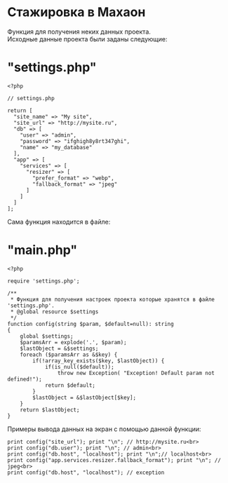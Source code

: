 # Стажировка в Махаон
Функция для получения неких данных проекта. <br>
Исходные данные проекта были заданы следующие: 
# "settings.php" <br>
```
<?php

// settings.php

return [
  "site_name" => "My site",
  "site_url" => "http://mysite.ru",
  "db" => [
    "user" => "admin",
    "password" => "ifghigh8y8rt347ghi",
    "name" => "my_database"
  ],
  "app" => [
    "services" => [
      "resizer" => [
        "prefer_format" => "webp",
        "fallback_format" => "jpeg"
      ]
    ]
  ]
];
```
Сама функция находится в файле:
# "main.php"
```
<?php

require 'settings.php';

/**
 * Функция для получения настроек проекта которые хранятся в файле 'settings.php'.
 * @global resource $settings
 */
function config(string $param, $default=null): string
{
    global $settings;
    $paramsArr = explode('.', $param);
    $lastObject = &$settings;
    foreach ($paramsArr as &$key) {
        if(!array_key_exists($key, $lastObject)) {
            if(is_null($default));
                throw new Exception( "Exception! Default param not defined!");
            return $default;
        }
        $lastObject = &$lastObject[$key];
    }
    return $lastObject;
}

```
Примеры вывода данных на экран с помощью данной функции:<br>
```
print config("site_url"); print "\n"; // http://mysite.ru<br>
print config("db.user"); print "\n"; // admin<br>
print config("db.host", "localhost"); print "\n";// localhost<br>
print config("app.services.resizer.fallback_format"); print "\n"; // jpeg<br>
print config("db.host", "localhost"); // exception
```
